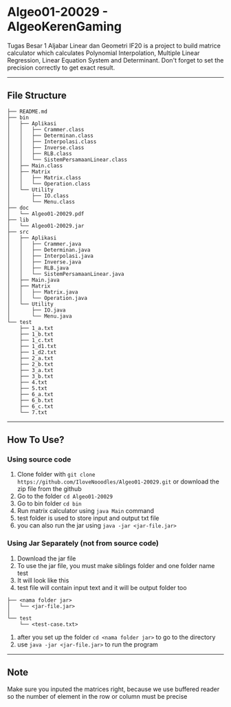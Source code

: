 # Algeo01-20029 - AlgeoKerenGaming

Tugas Besar 1 Aljabar Linear dan Geometri IF20 is a project to build matrice calculator which calculates Polynomial Interpolation, Multiple Linear Regression, Linear Equation System and Determinant. Don't forget to set the precision correctly to get exact result.

---

## File Structure

```
├── README.md
├── bin
│   ├── Aplikasi
│   │   ├── Crammer.class
│   │   ├── Determinan.class
│   │   ├── Interpolasi.class
│   │   ├── Inverse.class
│   │   ├── RLB.class
│   │   └── SistemPersamaanLinear.class
│   ├── Main.class
│   ├── Matrix
│   │   ├── Matrix.class
│   │   └── Operation.class
│   └── Utility
│       ├── IO.class
│       └── Menu.class
├── doc
│   └── Algeo01-20029.pdf
├── lib
│   └── Algeo01-20029.jar
├── src
│   ├── Aplikasi
│   │   ├── Crammer.java
│   │   ├── Determinan.java
│   │   ├── Interpolasi.java
│   │   ├── Inverse.java
│   │   ├── RLB.java
│   │   └── SistemPersamaanLinear.java
│   ├── Main.java
│   ├── Matrix
│   │   ├── Matrix.java
│   │   └── Operation.java
│   └── Utility
│       ├── IO.java
│       └── Menu.java
└── test
    ├── 1_a.txt
    ├── 1_b.txt
    ├── 1_c.txt
    ├── 1_d1.txt
    ├── 1_d2.txt
    ├── 2_a.txt
    ├── 2_b.txt
    ├── 3_a.txt
    ├── 3_b.txt
    ├── 4.txt
    ├── 5.txt
    ├── 6_a.txt
    ├── 6_b.txt
    ├── 6_c.txt
    └── 7.txt
```

---

## How To Use?

### Using source code

1. Clone folder with `git clone https://github.com/IloveNooodles/Algeo01-20029.git` or download the zip file from the github
1. Go to the folder `cd Algeo01-20029`
1. Go to bin folder `cd bin`
1. Run matrix calculator using `java Main` command
1. test folder is used to store input and output txt file
1. you can also run the jar using `java -jar <jar-file.jar>`

### Using Jar Separately (not from source code)

1. Download the jar file
1. To use the jar file, you must make siblings folder and one folder name test
1. It will look like this
1. test file will contain input text and it will be output folder too

```
├── <nama folder jar>
│   └── <jar-file.jar>
│  
└── test
    └── <test-case.txt>

```

1. after you set up the folder `cd <nama folder jar>` to go to the directory
1. use `java -jar <jar-file.jar>` to run the program

---

## Note

Make sure you inputed the matrices right, because we use buffered reader so the number of element in the row or column must be precise
